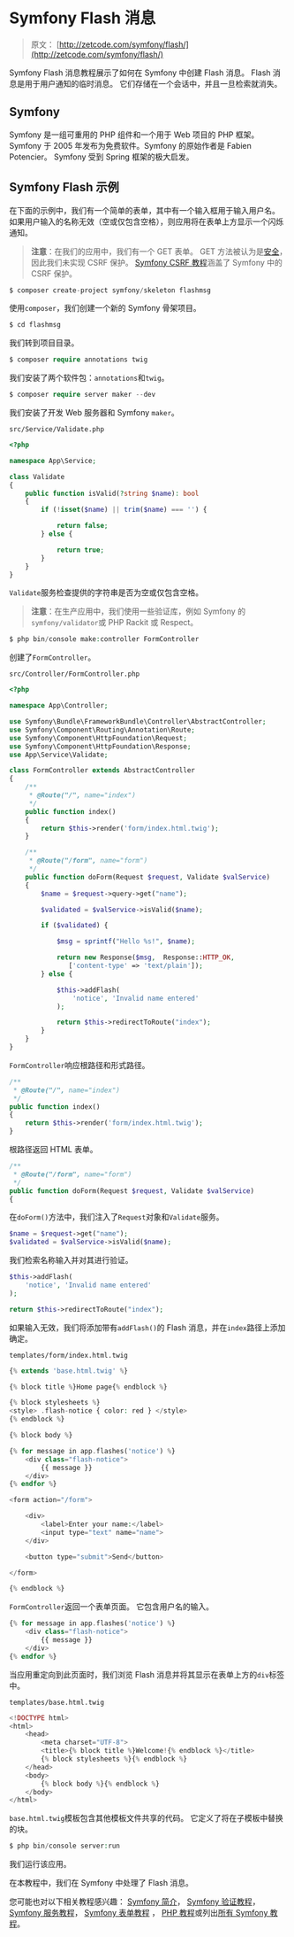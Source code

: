 # Symfony Flash 消息

> 原文： [http://zetcode.com/symfony/flash/](http://zetcode.com/symfony/flash/)

Symfony Flash 消息教程展示了如何在 Symfony 中创建 Flash 消息。 Flash 消息是用于用户通知的临时消息。 它们存储在一个会话中，并且一旦检索就消失。

## Symfony

Symfony 是一组可重用的 PHP 组件和一个用于 Web 项目的 PHP 框架。 Symfony 于 2005 年发布为免费软件。Symfony 的原始作者是 Fabien Potencier。 Symfony 受到 Spring 框架的极大启发。

## Symfony Flash 示例

在下面的示例中，我们有一个简单的表单，其中有一个输入框用于输入用户名。 如果用户输入的名称无效（空或仅包含空格），则应用将在表单上方显示一个闪烁通知。

> **注意**：在我们的应用中，我们有一个 GET 表单。 GET 方法被认为是[安全](https://developer.mozilla.org/en-US/docs/Glossary/safe)，因此我们未实现 CSRF 保护。 [Symfony CSRF 教程](/symfony/csrf/)涵盖了 Symfony 中的 CSRF 保护。

```php
$ composer create-project symfony/skeleton flashmsg

```

使用`composer`，我们创建一个新的 Symfony 骨架项目。

```php
$ cd flashmsg

```

我们转到项目目录。

```php
$ composer require annotations twig

```

我们安装了两个软件包：`annotations`和`twig`。

```php
$ composer require server maker --dev

```

我们安装了开发 Web 服务器和 Symfony `maker`。

`src/Service/Validate.php`

```php
<?php

namespace App\Service;

class Validate
{
    public function isValid(?string $name): bool
    {
        if (!isset($name) || trim($name) === '') {

            return false;
        } else {

            return true;
        }
    }
}

```

`Validate`服务检查提供的字符串是否为空或仅包含空格。

> **注意**：在生产应用中，我们使用一些验证库，例如 Symfony 的`symfony/validator`或 PHP Rackit 或 Respect。

```php
$ php bin/console make:controller FormController

```

创建了`FormController`。

`src/Controller/FormController.php`

```php
<?php

namespace App\Controller;

use Symfony\Bundle\FrameworkBundle\Controller\AbstractController;
use Symfony\Component\Routing\Annotation\Route;
use Symfony\Component\HttpFoundation\Request;
use Symfony\Component\HttpFoundation\Response;
use App\Service\Validate;

class FormController extends AbstractController
{
    /**
     * @Route("/", name="index")
     */
    public function index()
    {
        return $this->render('form/index.html.twig');
    }

    /**
     * @Route("/form", name="form")
     */
    public function doForm(Request $request, Validate $valService)
    {
        $name = $request->query->get("name");

        $validated = $valService->isValid($name);

        if ($validated) {

            $msg = sprintf("Hello %s!", $name);

            return new Response($msg,  Response::HTTP_OK,
               ['content-type' => 'text/plain']);
        } else {

            $this->addFlash(
                'notice', 'Invalid name entered'
            );

            return $this->redirectToRoute("index");
        }
    }    
}

```

`FormController`响应根路径和形式路径。

```php
/**
 * @Route("/", name="index")
 */
public function index()
{
    return $this->render('form/index.html.twig');
}

```

根路径返回 HTML 表单。

```php
/**
 * @Route("/form", name="form")
 */
public function doForm(Request $request, Validate $valService)
{

```

在`doForm()`方法中，我们注入了`Request`对象和`Validate`服务。

```php
$name = $request->get("name");
$validated = $valService->isValid($name);

```

我们检索名称输入并对其进行验证。

```php
$this->addFlash(
    'notice', 'Invalid name entered'
);

return $this->redirectToRoute("index");

```

如果输入无效，我们将添加带有`addFlash()`的 Flash 消息，并在`index`路径上添加确定。

`templates/form/index.html.twig`

```php
{% extends 'base.html.twig' %}

{% block title %}Home page{% endblock %}

{% block stylesheets %}
<style> .flash-notice { color: red } </style>
{% endblock %}

{% block body %}

{% for message in app.flashes('notice') %}
    <div class="flash-notice">
        {{ message }}
    </div>
{% endfor %}

<form action="/form">

    <div>
        <label>Enter your name:</label>
        <input type="text" name="name">
    </div>

    <button type="submit">Send</button>

</form>

{% endblock %}

```

`FormController`返回一个表单页面。 它包含用户名的输入。

```php
{% for message in app.flashes('notice') %}
    <div class="flash-notice">
        {{ message }}
    </div>
{% endfor %}

```

当应用重定向到此页面时，我们浏览 Flash 消息并将其显示在表单上方的`div`标签中。

`templates/base.html.twig`

```php
<!DOCTYPE html>
<html>
    <head>
        <meta charset="UTF-8">
        <title>{% block title %}Welcome!{% endblock %}</title>
        {% block stylesheets %}{% endblock %}
    </head>
    <body>
        {% block body %}{% endblock %}
    </body>
</html>

```

`base.html.twig`模板包含其他模板文件共享的代码。 它定义了将在子模板中替换的块。

```php
$ php bin/console server:run

```

我们运行该应用。

在本教程中，我们在 Symfony 中处理了 Flash 消息。

您可能也对以下相关教程感兴趣： [Symfony 简介](/symfony/intro/)， [Symfony 验证教程](/symfony/validation/)， [Symfony 服务教程](/symfony/service/)， [Symfony 表单教程](/symfony/form/) ， [PHP 教程](/lang/php/)或列出[所有 Symfony 教程](/all/#symfony)。